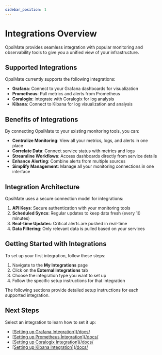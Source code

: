 ```yaml
---
sidebar_position: 1
---
```


# Integrations Overview

OpsiMate provides seamless integration with popular monitoring and observability tools to give you a unified view of your infrastructure.

## Supported Integrations

OpsiMate currently supports the following integrations:

- **Grafana**: Connect to your Grafana dashboards for visualization
- **Prometheus**: Pull metrics and alerts from Prometheus
- **Coralogix**: Integrate with Coralogix for log analysis
- **Kibana**: Connect to Kibana for log visualization and analysis

<!-- Image placeholder: Integrations overview page -->

## Benefits of Integrations

By connecting OpsiMate to your existing monitoring tools, you can:

- **Centralize Monitoring**: View all your metrics, logs, and alerts in one place
- **Correlate Data**: Connect service status with metrics and logs
- **Streamline Workflows**: Access dashboards directly from service details
- **Enhance Alerting**: Combine alerts from multiple sources
- **Simplify Management**: Manage all your monitoring connections in one interface

## Integration Architecture

OpsiMate uses a secure connection model for integrations:

1. **API Keys**: Secure authentication with your monitoring tools
2. **Scheduled Syncs**: Regular updates to keep data fresh (every 10 minutes)
3. **Real-time Updates**: Critical alerts are pushed in real-time
4. **Data Filtering**: Only relevant data is pulled based on your services

## Getting Started with Integrations

To set up your first integration, follow these steps:

1. Navigate to the **My Integrations** page
2. Click on the **External Integrations** tab
3. Choose the integration type you want to set up
4. Follow the specific setup instructions for that integration

The following sections provide detailed setup instructions for each supported integration.

## Next Steps

Select an integration to learn how to set it up:

- [[Setting up Grafana Integration](/docs/](/integrations/grafana)
- [[Setting up Prometheus Integration](/docs/](/integrations/prometheus)
- [[Setting up Coralogix Integration](/docs/](/integrations/coralogix)
- [[Setting up Kibana Integration](/docs/](/integrations/kibana)
